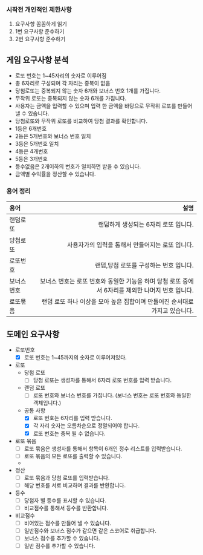 ### 시작전 개인적인 제한사항

1. 요구사항 꼼꼼하게 읽기
2. 1번 요구사항 준수하기
3. 2번 요구사항 준수하기

## 게임 요구사항 분석

- 로또 번호는 1~45자리의 숫자로 이루어짐
- 총 6자리로 구성되며 각 자리는 중복이 없음
- 당첨로또는 중복되지 않는 숫자 6개와 보너스 번호 1개를 가집니다.
- 무작위 로또는 중복되지 않는 숫자 6개를 가집니다.
- 사용자는 금액을 입력할 수 있으며 입력 한 금액을 바탕으로 무작위 로또를 만들어 낼 수 있습니다.
- 당첨로또와 무작위 로또를 비교하여 당첨 결과를 확인합니다.
- 1등은 6개번호
- 2등은 5개번호와 보너스 번호 일치
- 3등은 5개번호 일치
- 4등은 4개번호
- 5등은 3개번호
- 등수없음은 2개이하의 번호가 일치하면 받을 수 있습니다.
- 금액별 수익률을 정산할 수 있습니다.

### 용어 정리

| 용어   |                                                        설명 |      
|:-----|----------------------------------------------------------:|
| 랜덤로또 |                                     랜덤하게 생성되는 6자리 로또 입니다. | 
| 당첨로또 |                               사용자가의 입력을 통해서 만들어지는 로또 입니다. | 
| 로또번호 |                                    랜덤,당첨 로또를 구성하는 번호 입니다. | 
| 보너스번호 |  보너스 번호는 로또 번호와 동일한 기능을 하며 당첨 로또 중에서 6자리를 제외한 나머지 번호 입니다. |
| 로또묶음 |               랜덤 로또 하나 이상을 모아 높은 집합이며 만들어진 순서대로 가지고 있습니다. |

## 도메인 요구사항

- 로또번호
    - [x] 로또 번호는 1~45까지의 숫자로 이루어져있다.
- 로또
    - 당첨 로또
        - [ ] 당첨 로또는 생성자를 통해서 6자리 로또 번호를 입력 받습니다.
    - 랜덤 로또
        - [ ] 로또 번호와 보너스 번호를 가집니다. (보너스 번호는 로또 번호와 동일한 객체입니다.)
    - 공통 사항
        - [x] 로또 번호는 6자리를 입력 받습니다.
        - [x] 각 자리 숫자는 오름차순으로 정렬되어야 합니다.
        - [x] 로또 번호는 중복 될 수 없습니다.
- 로또 묶음
    - [ ] 로또 묶음은 생성자를 통해서 항목이 6개인 정수 리스트를 입력받습니다.
    - [ ] 로또 묶음의 모든 로또를 출력할 수 있습니다.
    -
- 정산
    - [ ] 로또 묶음과 당첨 로또를 입력받습니다.
    - [ ] 해당 번호를 서로 비교하며 결과를 반환합니다.
- 등수
    - [ ] 당첨자 별 등수를 표시할 수 있습니다.
    - [ ] 비교점수를 통해서 등수를 반환합니다.
- 비교점수
    - [ ] 비어있는 점수를 만들어 낼 수 있습니다.
    - [ ] 일반점수와 보너스 점수가 같으면 같은 스코어로 취급합니다.
    - [ ] 보너스 점수를 추가할 수 있습니다.
    - [ ] 일반 점수를 추가할 수 있습니다.